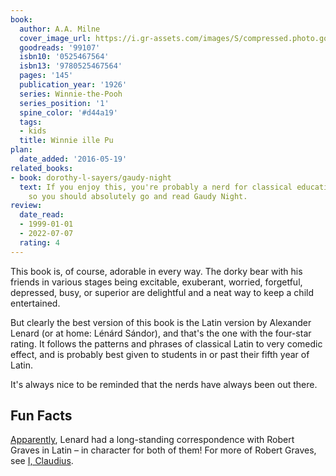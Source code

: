 ```yaml
---
book:
  author: A.A. Milne
  cover_image_url: https://i.gr-assets.com/images/S/compressed.photo.goodreads.com/books/1330718769l/1006067.jpg
  goodreads: '99107'
  isbn10: '0525467564'
  isbn13: '9780525467564'
  pages: '145'
  publication_year: '1926'
  series: Winnie-the-Pooh
  series_position: '1'
  spine_color: '#d44a19'
  tags:
  - kids
  title: Winnie ille Pu
plan:
  date_added: '2016-05-19'
related_books:
- book: dorothy-l-sayers/gaudy-night
  text: If you enjoy this, you're probably a nerd for classical education and allusions,
    so you should absolutely go and read Gaudy Night.
review:
  date_read:
  - 1999-01-01
  - 2022-07-07
  rating: 4
---
```


This book is, of course, adorable in every way. The dorky bear with his friends in various stages being excitable,
exuberant, worried, forgetful, depressed, busy, or superior are delightful and a neat way to keep a child entertained.

But clearly the best version of this book is the Latin version by Alexander Lenard (or at home: Lénárd Sándor), and
that's the one with the four-star rating. It follows the patterns and phrases of classical Latin to very comedic effect,
and is probably best given to students in or past their fifth year of Latin.

It's always nice to be reminded that the nerds have always been out there.

## Fun Facts

[Apparently](https://www.nytimes.com/1984/11/18/books/winnie-ille-pu-nearly-xxv-years-later.html), Lenard had a
long-standing correspondence with Robert Graves in Latin – in character for both of them! For more of Robert Graves, see
[I, Claudius](https://books.rixx.de/reviews/2020/i-claudius).

